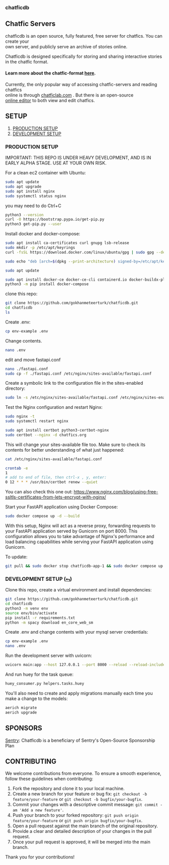 ### chatficdb

## Chatfic Servers
chatficdb is an open source, fully featured, free server for chatfics. You can create your  
own server, and publicly serve an archive of stories online.

Chatficdb is designed specifically for storing and sharing interactive stories  
in the chatfic format.

#### Learn more about the chatfic-format [here](https://gokhanmeteerturk.github.io/chatfic-format/).

Currently, the only popular way of accessing chatfic-servers and reading chatfics  
online is through [chatficlab.com](https://chatficlab.com) . But there is an open-source  
[online editor](https://github.com/gokhanmeteerturk/chatficbasic-html-editor) to both view and edit chatfics.

## SETUP

1. [PRODUCTION SETUP](#production-setup)
2. [DEVELOPMENT SETUP](#development-setup-)

### PRODUCTION SETUP

IMPORTANT: THIS REPO IS UNDER HEAVY DEVELOPMENT, AND IS IN EARLY ALPHA STAGE. USE AT YOUR OWN RISK.

For a clean ec2 container with Ubuntu:

```bash
sudo apt update
sudo apt upgrade
sudo apt install nginx
sudo systemctl status nginx
```

you may need to do Ctrl+C

```bash
python3 --version
curl -O https://bootstrap.pypa.io/get-pip.py
python3 get-pip.py --user
```

Install docker and docker-compose:

```bash
sudo apt install ca-certificates curl gnupg lsb-release
sudo mkdir -p /etc/apt/keyrings
curl -fsSL https://download.docker.com/linux/ubuntu/gpg | sudo gpg --dearmor -o /etc/apt/keyrings/docker.gpg

sudo echo "deb [arch=$(dpkg --print-architecture) signed-by=/etc/apt/keyrings/docker.gpg] https://download.docker.com/linux/ubuntu $(lsb_release -cs) stable" | sudo tee /etc/apt/sources.list.d/docker.list > /dev/null

sudo apt update

sudo apt install docker-ce docker-ce-cli containerd.io docker-buildx-plugin docker-compose-plugin
python3 -m pip install docker-compose
```

clone this repo:

```bash
git clone https://github.com/gokhanmeteerturk/chatficdb.git
cd chatficdb
ls
```

Create .env:

```bash
cp env-example .env
```

Change contents.

```bash
nano .env
```
edit and move fastapi.conf

```bash
nano ./fastapi.conf
sudo cp -f ./fastapi.conf /etc/nginx/sites-available/fastapi.conf
```

Create a symbolic link to the configuration file in the sites-enabled
directory:

```bash
sudo ln -s /etc/nginx/sites-available/fastapi.conf /etc/nginx/sites-enabled/
```

Test the Nginx configuration and restart Nginx:

```bash
sudo nginx -t
sudo systemctl restart nginx
```

```bash
sudo apt install certbot python3-certbot-nginx
sudo certbot --nginx -d chatfics.org
```

This will change your sites-available file too. Make sure to check its contents
for better understanding of what just happened:

```bash
cat /etc/nginx/sites-available/fastapi.conf
```

```bash
crontab -e
1
# add to end of file, then ctrl-x , y, enter:
0 12 * * * /usr/bin/certbot renew --quiet
```

You can also check this one out:
https://www.nginx.com/blog/using-free-ssltls-certificates-from-lets-encrypt-with-nginx/

Start your FastAPI application using Docker Compose:

```bash
sudo docker compose up -d --build
```

With this setup, Nginx will act as a reverse proxy, forwarding requests to your
FastAPI application served by Gunicorn on port 8000. This configuration allows
you to take advantage of Nginx's performance and load balancing capabilities
while serving your FastAPI application using Gunicorn.

To update:

```bash
git pull && sudo docker stop chatficdb-app-1 && sudo docker compose up -d --build
```

### DEVELOPMENT SETUP ([⮢](#setup))

Clone this repo, create a virtual environment and install dependencies:

```bash
git clone https://github.com/gokhanmeteerturk/chatficdb.git
cd chatficdb
python3 -m venv env
source env/bin/activate
pip install -r requirements.txt
python -m spacy download en_core_web_sm
```

Create .env and change contents with your mysql server credentials:

```bash
cp env-example .env
nano .env
```

Run the development server with uvicorn:

```bash
uvicorn main:app --host 127.0.0.1 --port 8000 --reload --reload-include '*.html' --reload-include '.env'
```

And run huey for the task queue:

```bash
huey_consumer.py helpers.tasks.huey
```

You'll also need to create and apply migrations manually each time you make a change to the models:

```bash
aerich migrate
aerich upgrade
```

## SPONSORS

[Sentry](https://sentry.io/welcome): Chatficdb is a beneficiary of Sentry's Open-Source Sponsorship Plan

## CONTRIBUTING

We welcome contributions from everyone. To ensure a smooth experience, follow these guidelines when contributing:

1. Fork the repository and clone it to your local machine.
2. Create a new branch for your feature or bug fix: `git checkout -b feature/your-feature` or `git checkout -b bugfix/your-bugfix`.
3. Commit your changes with a descriptive commit message: `git commit -am 'Add a new feature'`.
4. Push your branch to your forked repository: `git push origin feature/your-feature` or `git push origin bugfix/your-bugfix`.
5. Open a pull request against the main branch of the original repository.
6. Provide a clear and detailed description of your changes in the pull request.
7. Once your pull request is approved, it will be merged into the main branch.

Thank you for your contributions!

